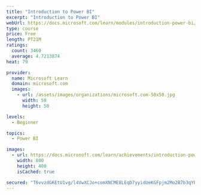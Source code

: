 ```yaml
---
title: "Introduction to Power BI"
excerpt: "Introduction to Power BI"
webUrl: https://docs.microsoft.com/learn/modules/introduction-power-bi/
type: course
price: Free
length: PT21M
ratings:
  count: 3460
  average: 4.7213874
heat: 79

provider:
  name: Microsoft Learn
  domain: microsoft.com
  images:
    - url: /assets/images/organizations/microsoft.com-50x50.jpg
      width: 50
      height: 50

levels:
  - Beginner

topics:
  - Power BI

images:
  - url: https://docs.microsoft.com/learn/achievements/introduction-power-bi-social.png
    width: 800
    height: 400
    isCached: true

secured: "T6vvzdGKEtU1vg/l4VwXCJo+comXNCME8LEqD7yyidUeKGFpjm2Mo2B7b3qYBGRSpuSFc6hGyXlSP8UtzomqMcd4BcErkmp4tLdfwb797hMhZUVh26As6kDDLLC2WGMcWLp8I8zk0NlU2LGQMLfz/Io5ryV6TQP7JmQvoJsqhKHaXjcJBf4CASGwwx9W3sVAT0Y7poyUIeDSx9qgfG3GQMqpfay5+v7QrLCFbkZMLRvoavgGc0eiGscG3aIqAhRGJ79zzcFYU4SV0mXTrR57HDzYc6M1oFFlxOp1LuhmVbGo1ytHBA8jmA2FDdPWqcMQI/E4DPoh1dI2RDjnZzU8V+YcV8MvTDuzoPawT0fgmL8d1s74CnT3aG3Cz6WsqXz4Fe3sYik1bT+mcn/zxWJ+a7xsR05sBSlWbtUVL17dGdQ=;2V40SCfm2akHhEW0z5iIAA=="
---
```


